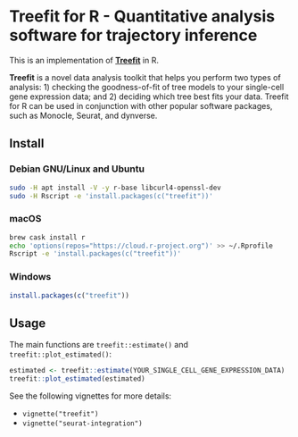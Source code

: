 # Treefit for R - Quantitative analysis software for trajectory inference

This is an implementation of
[**Treefit**](https://hayamizu-lab.github.io/treefit/) in R.

**Treefit** is a novel data analysis toolkit that helps you perform
two types of analysis: 1) checking the goodness-of-fit of tree models
to your single-cell gene expression data; and 2) deciding which tree
best fits your data. Treefit for R can be used in conjunction with
other popular software packages, such as Monocle, Seurat, and
dynverse.

## Install

### Debian GNU/Linux and Ubuntu

```bash
sudo -H apt install -V -y r-base libcurl4-openssl-dev
sudo -H Rscript -e 'install.packages(c("treefit"))'
```

### macOS

```bash
brew cask install r
echo 'options(repos="https://cloud.r-project.org")' >> ~/.Rprofile
Rscript -e 'install.packages(c("treefit"))'
```

### Windows

```r
install.packages(c("treefit"))
```

## Usage

The main functions are `treefit::estimate()` and `treefit::plot_estimated()`:

```R
estimated <- treefit::estimate(YOUR_SINGLE_CELL_GENE_EXPRESSION_DATA)
treefit::plot_estimated(estimated)
```

See the following vignettes for more details:

  * `vignette("treefit")`
  * `vignette("seurat-integration")`
